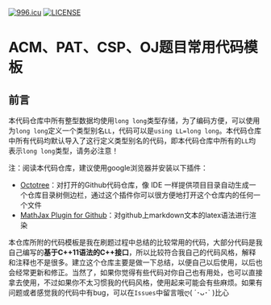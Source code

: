 [![996.icu](https://img.shields.io/badge/link-996.icu-red.svg)](https://996.icu) [![LICENSE](https://img.shields.io/badge/license-Anti%20996-blue.svg)](https://github.com/996icu/996.ICU/blob/master/LICENSE)
# ACM、PAT、CSP、OJ题目常用代码模板
## 前言
本代码仓库中所有整型数据均使用`long long`类型存储，为了编码方便，可以使用为`long long`定义一个类型别名`LL`，代码可以是`using LL=long long`。本代码仓库中所有代码均默认导入了这行定义类型别名的代码，即本代码仓库中所有的`LL`均表示`long long`类型，请务必注意！

注：阅读本代码仓库，建议使用google浏览器并安装以下插件：
 - [Octotree](https://chrome.google.com/webstore/detail/octotree/bkhaagjahfmjljalopjnoealnfndnagc)：对打开的Github代码仓库，像 IDE 一样提供项目目录自动生成一个仓库目录树侧边栏，通过这个插件你可以很方便地打开这个仓库内的任何一个文件
 - [MathJax Plugin for Github](https://chrome.google.com/webstore/detail/mathjax-plugin-for-github/ioemnmodlmafdkllaclgeombjnmnbima)：对github上markdown文本的latex语法进行渲染

本仓库所附的代码模板是我在刷题过程中总结的比较常用的代码，大部分代码是我自己编写的**基于C++11语法的C++接口**，所以比较符合我自己的代码风格，解释和注释也不是很多。建立这个仓库主要是做一下总结，以便自己以后使用，以后也会经常更新和修正。当然了，如果你觉得有些代码对你自己也有用处，也可以直接拿去使用，不过如果你不太习惯我的代码风格，使用起来可能会有些麻烦。如果有问题或者感觉我的代码中有bug，可以在`Issues`中留言哦ღ( ´･ᴗ･\` )比心
